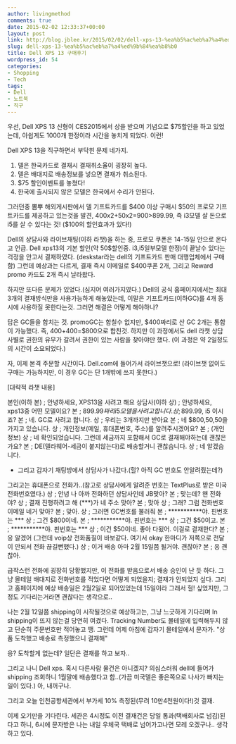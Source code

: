```yaml
---
author: livingmethod
comments: true
date: 2015-02-02 12:33:37+00:00
layout: post
link: http://blog.jblee.kr/2015/02/02/dell-xps-13-%ea%b5%ac%eb%a7%a4%ed%9b%84%ea%b8%b0/
slug: dell-xps-13-%ea%b5%ac%eb%a7%a4%ed%9b%84%ea%b8%b0
title: Dell XPS 13 구매후기
wordpress_id: 54
categories:
- Shopping
- Tech
tags:
- Dell
- 노트북
- 직구
---
```


우선, Dell XPS 13 신형이 CES2015에서 상을 받으며 기념으로 $75할인을 하고 있었는데, 아쉽게도 1000개 한정이라 시간을 놓치게 되었다. 이런!

Dell XPS 13을 직구하면서 부닥힌 문제 네가지.
1. 델은 한국카드로 결재시 결재취소율이 굉장히 높다.
2. 델은 배대지로 배송정보를 넣으면 결재가 취소된다.
3. $75 할인이벤트를 놓쳤다!
4. 한국에 출시되지 않은 모델은 한국에서 수리가 안된다.

그러던중 뽐뿌 해외게시판에서 델 기프트카드를 $400 이상 구매시 $50의 프로모 기프트카드를 제공하고 있는것을 발견, $400x2+$50x2=$900>$899.99, 즉 i3모델 살 돈으로 i5를 살 수 있다는 것!
($100의 할인효과가 있다!)

Dell의 상담사와 라이브채팅(이하 라챗)을 하는 중, 프로모 쿠폰은 14-15일 안으로 온다고 언급. Dell xps13의 기본 할인(약 50$할인중. i3,i5일부모델 한정)이 끝날수 있다는 걱정을 안고서 결재하였다. (deskstar라는 dell의 기프트카드 판매 대행업체에서 구매함)
그런데 예상과는 다르게, 결재 즉시 이메일로 $400쿠폰 2개, 그리고 Reward promo 카드도 2개 즉시 날라왔다.

하지만 또다른 문제가 있었다.(심지어 여러가지였다.)
Dell의 공식 홈페이지에서는 최대 3개의 결재방식만을 사용가능하게 해놓았는데, 이말은 기프트카드(이하GC)를 4개 동시에 사용하질 못한다는것.
그러면 해결은 어떻게 해야하나?

답은 GC들을 합치는 것. promoGC는 합칠수 없지만, $400짜리로 산 GC 2개는 통합이 가능했다.
즉, $400+$400=$800으로 합친것.
하지만 이 과정에서도 dell 라챗 상담사별로 권한의 유무가 갈려서 권한이 있는 사람을 찾아야만 했다.
(이 과정은 약 2일정도의 시간이 소요되었다.)

자, 이제 본격 주문할 시간이다.
Dell.com에 들어가서 라이브챗으로! (라이브챗 없이도 구매는 가능하지만, 이 경우 GC는 단 1개밖에 쓰지 못한다.)

[대략적 라챗 내용]

본인(이하 본) ; 안녕하세요, XPS13을 사려고 해요
상담사(이하 상) ; 안녕하세요, xps13중 어떤 모델이요?
본 ; 899.99$짜리 i5모델을 사려고 합니다.
상 ; 899.99$, i5 이시죠?
본 ; 네. GC로 사려고 합니다.
상 ; 우리는 3개까지만 받아요
본 ; 네 $800,50,50을 가지고 있습니다.
상 ; 개인정보(메일, 휴대폰번호, 주소)를 알려주시겠어요?
본 ; (개인정보)
상 ; 네 확인되었습니다. 그런데 세금까지 포함해서 GC로 결재해야하는데 괜찮은가요?
본 ; DE(델라웨어-세금이 붙지않는다)로 배송할거니 괜찮습니다.
상 ; 네 알겠습니다.

- 그리고 갑자기 채팅방에서 상담사가 나갔다.(헐? 아직 GC 번호도 안알려줬는데?)

그리고는 휴대폰으로 전화가..(참고로 상담사에게 알려준 번호는 TextPlus로 받은 미국전화번호였다.)
상 ; 안녕 나 아까 전화하던 상담사인데 JB맞아?
본 ; 맞는데? 왠 전화야?
상 ; 결재 진행하려고 해 (***)가 네 주소 맞아?
본 ; 맞아
상 ; 그래? 그럼 전화번호 이메일 네거 맞아?
본 ; 맞아.
상 ; 그러면 GC번호를 불러줘
본 ; ***********야. 핀번호는 ***
상 ; 그건 $800이네.
본 ; ***********야. 핀번호는 ***
상 ; 그건 $50이고.
본 ; ***********야. 핀번호는 ***
상 ; 이건 $50이네. 좋아 다됬어. 이걸로 결재한다?
본 ; 응 알겠어 (그런데 voip상 전화품질이 바보같다. 여기서 okay 한마디가 저쪽으로 전달이 안되서 전화 끊길뻔했다.)
상 ; 이거 배송 아마 2월 15일쯤 될거야. 괜찮아?
본 ; 응 괜찮아.

급작스런 전화에 굉장히 당황했지만, 이 전화를 받음으로서 배송 승인이 난 듯 하다.
그냥 몰테일 배대지로 전화번호를 적었다면 어떻게 되었을지; 결재가 안되었지 싶다.
그리고 홈페이지에 예상 배송일은 2월2일로 되어있었는데 15일이라 그래서 헐! 싶었지만, 그정도 기다리는거라면 괜찮다는 생각으로..

나는 2월 12일쯤 shipping이 시작될것으로 예상하고는, 그냥 느긋하게 기다리며 In shipping이 뜨지 않는걸 당연히 여겼다. Tracking Number도 몰테일에 입력해두지 않고 단순히 주문번호만 적어놓고 땡.
그런데 어제 아침에 갑자기 몰테일에서 문자가. "상품 도착했고 배송료 측정했으니 결재해"

응? 도착할게 없는데?
일단은 결재를 하고 보자..

그리고 나니 Dell xps. 혹시 다른사람 물건은 아니겠지? 의심스러워 dell에 들어가 shipping 조회하니 1월말에 배송했다고 함..(가끔 미국델은 좋은쪽으로 나사가 빠지는 일이 있다.)
아, 내꺼구나.

그리고 오늘 인천공항세관에서 부가세 10% 측정된(무려 10만4천원이다!)것 결재.

이제 오기만을 기다린다.
세관은 4시정도 이전 결재건은 당일 통과(택배회사로 넘김)된다고 하니, 6시에 문자받은 나는 내일 우체국 택배로 넘어가고나면 모레 오겠구나.. 생각하고 있다.
